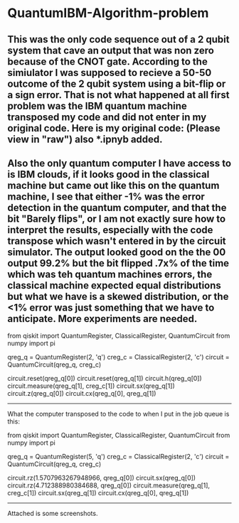 # QuantumIBM-Algorithm-problem

This was the only code sequence out of a 2 qubit system that cave an output that was non zero because of the CNOT gate.  According to the simiulator I was supposed to recieve a 50-50 outcome of the 2 qubit system using a bit-flip or a sign error.  That is not what happened at all first problem was the IBM quantum machine transposed my code and did not enter in my original code.  Here is my original code:  (Please view in "raw") also *.ipnyb added.
-------------
Also the only quantum computer I have access to is IBM clouds, if it looks good in the classical machine but came out like this on the quantum machine, I see that either -1% was the error detection in the quantum computer, and that the bit "Barely flips", or I am not exactly sure how to interpret the results, especially with the code transpose which wasn't entered in by the circuit simulator.  The output looked good on the the 00 output 99.2% but the bit flipped .7x% of the time which was teh quantum machines errors, the classical machine expected equal distributions but what we have is a skewed distribution, or the <1% error was just something that we have to anticipate.  More experiments are needed.
--------------------------------------------------------------------
from qiskit import QuantumRegister, ClassicalRegister, QuantumCircuit
from numpy import pi

qreg_q = QuantumRegister(2, 'q')
creg_c = ClassicalRegister(2, 'c')
circuit = QuantumCircuit(qreg_q, creg_c)

circuit.reset(qreg_q[0])
circuit.reset(qreg_q[1])
circuit.h(qreg_q[0])
circuit.measure(qreg_q[1], creg_c[1])
circuit.sx(qreg_q[1])
circuit.z(qreg_q[0])
circuit.cx(qreg_q[0], qreg_q[1])

----------------------------------
What the computer transposed to the code to when I put in the job queue is this:

from qiskit import QuantumRegister, ClassicalRegister, QuantumCircuit
from numpy import pi

qreg_q = QuantumRegister(5, 'q')
creg_c = ClassicalRegister(2, 'c')
circuit = QuantumCircuit(qreg_q, creg_c)

circuit.rz(1.5707963267948966, qreg_q[0])
circuit.sx(qreg_q[0])
circuit.rz(4.712388980384688, qreg_q[0])
circuit.measure(qreg_q[1], creg_c[1])
circuit.sx(qreg_q[1])
circuit.cx(qreg_q[0], qreg_q[1])


-----------------------------------------

Attached is some screenshots.
